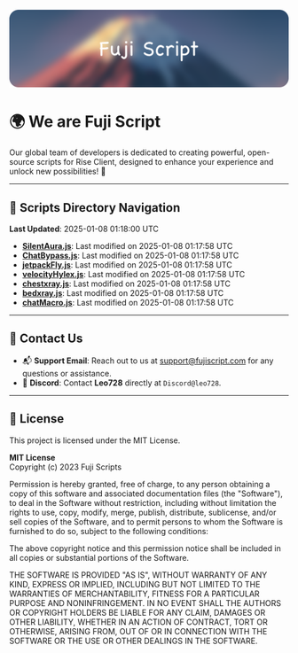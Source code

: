 ![Banner](.github/b.webp)

# 🌍 **We are Fuji Script**

Our global team of developers is dedicated to creating powerful, open-source scripts for Rise Client, designed to enhance your experience and unlock new possibilities! 🌟

---
<!-- SCRIPTS_NAVIGATION_START -->
## 📂 **Scripts Directory Navigation**

**Last Updated**: 2025-01-08 01:18:00 UTC

- **[SilentAura.js](scripts/SilentAura.js)**: Last modified on 2025-01-08 01:17:58 UTC
- **[ChatBypass.js](scripts/ChatBypass.js)**: Last modified on 2025-01-08 01:17:58 UTC
- **[jetpackFly.js](scripts/jetpackFly.js)**: Last modified on 2025-01-08 01:17:58 UTC
- **[velocityHylex.js](scripts/velocityHylex.js)**: Last modified on 2025-01-08 01:17:58 UTC
- **[chestxray.js](scripts/chestxray.js)**: Last modified on 2025-01-08 01:17:58 UTC
- **[bedxray.js](scripts/bedxray.js)**: Last modified on 2025-01-08 01:17:58 UTC
- **[chatMacro.js](scripts/chatMacro.js)**: Last modified on 2025-01-08 01:17:58 UTC

<!-- SCRIPTS_NAVIGATION_END -->

---

## 💬 **Contact Us**  
- 📬 **Support Email**: Reach out to us at [support@fujiscript.com](mailto:support@fujiscript.com) for any questions or assistance.  
- 💬 **Discord**: Contact **Leo728** directly at `Discord@leo728`.

---

## 📜 **License**

This project is licensed under the MIT License.  

**MIT License**  
Copyright (c) 2023 Fuji Scripts  

Permission is hereby granted, free of charge, to any person obtaining a copy of this software and associated documentation files (the "Software"), to deal in the Software without restriction, including without limitation the rights to use, copy, modify, merge, publish, distribute, sublicense, and/or sell copies of the Software, and to permit persons to whom the Software is furnished to do so, subject to the following conditions:  

The above copyright notice and this permission notice shall be included in all copies or substantial portions of the Software.  

THE SOFTWARE IS PROVIDED "AS IS", WITHOUT WARRANTY OF ANY KIND, EXPRESS OR IMPLIED, INCLUDING BUT NOT LIMITED TO THE WARRANTIES OF MERCHANTABILITY, FITNESS FOR A PARTICULAR PURPOSE AND NONINFRINGEMENT. IN NO EVENT SHALL THE AUTHORS OR COPYRIGHT HOLDERS BE LIABLE FOR ANY CLAIM, DAMAGES OR OTHER LIABILITY, WHETHER IN AN ACTION OF CONTRACT, TORT OR OTHERWISE, ARISING FROM, OUT OF OR IN CONNECTION WITH THE SOFTWARE OR THE USE OR OTHER DEALINGS IN THE SOFTWARE.  
